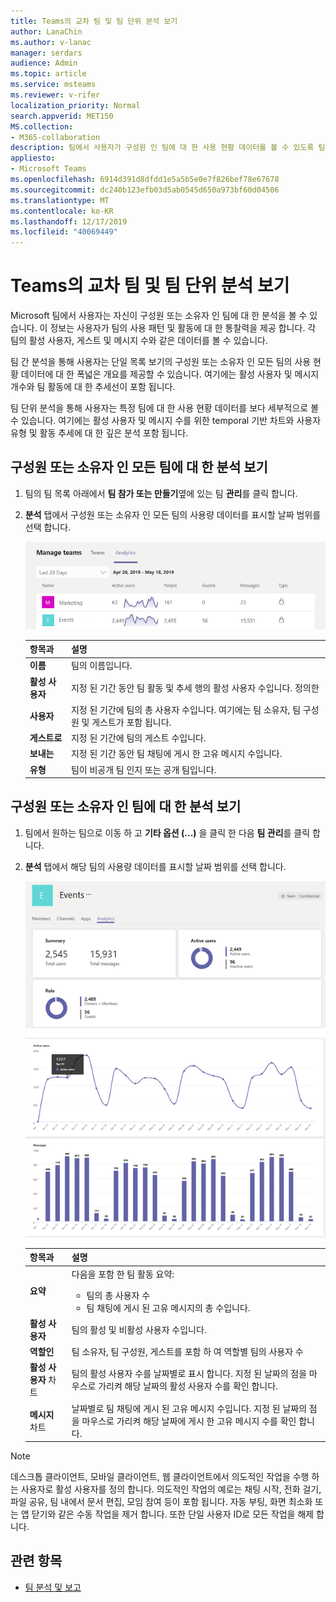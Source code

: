 ```yaml
---
title: Teams의 교차 팀 및 팀 단위 분석 보기
author: LanaChin
ms.author: v-lanac
manager: serdars
audience: Admin
ms.topic: article
ms.service: msteams
ms.reviewer: v-rifer
localization_priority: Normal
search.appverid: MET150
MS.collection:
- M365-collaboration
description: 팀에서 사용자가 구성원 인 팀에 대 한 사용 현황 데이터를 볼 수 있도록 팀에서 교차 분석 및 팀 단위 분석에 대해 알아봅니다.
appliesto:
- Microsoft Teams
ms.openlocfilehash: 6914d391d8dfdd1e5a5b5e0e7f826bef78e67678
ms.sourcegitcommit: dc240b123efb03d5ab0545d650a973bf60d04506
ms.translationtype: MT
ms.contentlocale: ko-KR
ms.lasthandoff: 12/17/2019
ms.locfileid: "40069449"
---
```

# <a name="view-cross-team-and-per-team-analytics-in-teams"></a>Teams의 교차 팀 및 팀 단위 분석 보기

Microsoft 팀에서 사용자는 자신이 구성원 또는 소유자 인 팀에 대 한 분석을 볼 수 있습니다. 이 정보는 사용자가 팀의 사용 패턴 및 활동에 대 한 통찰력을 제공 합니다. 각 팀의 활성 사용자, 게스트 및 메시지 수와 같은 데이터를 볼 수 있습니다.

팀 간 분석을 통해 사용자는 단일 목록 보기의 구성원 또는 소유자 인 모든 팀의 사용 현황 데이터에 대 한 폭넓은 개요를 제공할 수 있습니다. 여기에는 활성 사용자 및 메시지 개수와 팀 활동에 대 한 추세선이 포함 됩니다.  

팀 단위 분석을 통해 사용자는 특정 팀에 대 한 사용 현황 데이터를 보다 세부적으로 볼 수 있습니다. 여기에는 활성 사용자 및 메시지 수를 위한 temporal 기반 차트와 사용자 유형 및 활동 추세에 대 한 깊은 분석 포함 됩니다.

## <a name="view-analytics-for-all-teams-that-youre-a-member-or-owner-of"></a>구성원 또는 소유자 인 모든 팀에 대 한 분석 보기

1. 팀의 팀 목록 아래에서 **팀 참가 또는 만들기**옆에 있는 팀 **관리**를 클릭 합니다.
2. **분석** 탭에서 구성원 또는 소유자 인 모든 팀의 사용량 데이터를 표시할 날짜 범위를 선택 합니다.

    ![cross-team-and-per-team-analytics-cross-team](../media/cross-team-and-per-team-analytics-cross-team.png)

    |항목과 |설명  |
    |--------|-------------|
    |**이름**   |팀의 이름입니다. |
    |**활성 사용자**   |지정 된 기간 동안 팀 활동 및 추세 행의 활성 사용자 수입니다. 정의한 
    |**사용자**   |지정 된 기간에 팀의 총 사용자 수입니다. 여기에는 팀 소유자, 팀 구성원 및 게스트가 포함 됩니다.|
    |**게스트로**   |지정 된 기간에 팀의 게스트 수입니다. |
    |**보내는**   |지정 된 기간 동안 팀 채팅에 게시 한 고유 메시지 수입니다. |
    |**유형**   |팀이 비공개 팀 인지 또는 공개 팀입니다.|

## <a name="view-analytics-for-a-team-that-youre-a-member-or-owner-of"></a>구성원 또는 소유자 인 팀에 대 한 분석 보기

1. 팀에서 원하는 팀으로 이동 하 고 **기타 옵션 (...)** 을 클릭 한 다음 **팀 관리**를 클릭 합니다.  
2. **분석** 탭에서 해당 팀의 사용량 데이터를 표시할 날짜 범위를 선택 합니다.  

    ![cross-team-and-per-team-analytics-per-team](../media/cross-team-and-per-team-analytics-per-team.png)

    |항목과 |설명  |
    |--------|-------------|
    |**요약**   |다음을 포함 한 팀 활동 요약:<ul><li>팀의 총 사용자 수</li> <li> 팀 채팅에 게시 된 고유 메시지의 총 수입니다. </li> </ul> |
    |**활성 사용자**   |팀의 활성 및 비활성 사용자 수입니다.|
    |**역할인**   |팀 소유자, 팀 구성원, 게스트를 포함 하 여 역할별 팀의 사용자 수|
    |**활성 사용자** 차트  |팀의 활성 사용자 수를 날짜별로 표시 합니다. 지정 된 날짜의 점을 마우스로 가리켜 해당 날짜의 활성 사용자 수를 확인 합니다.|
    |**메시지** 차트  |날짜별로 팀 채팅에 게시 된 고유 메시지 수입니다. 지정 된 날짜의 점을 마우스로 가리켜 해당 날짜에 게시 한 고유 메시지 수를 확인 합니다.|
    
> [!NOTE]
> 데스크톱 클라이언트, 모바일 클라이언트, 웹 클라이언트에서 의도적인 작업을 수행 하는 사용자로 활성 사용자를 정의 합니다. 의도적인 작업의 예로는 채팅 시작, 전화 걸기, 파일 공유, 팀 내에서 문서 편집, 모임 참여 등이 포함 됩니다. 자동 부팅, 화면 최소화 또는 앱 닫기와 같은 수동 작업을 제거 합니다. 또한 단일 사용자 ID로 모든 작업을 해제 합니다.

## <a name="related-topics"></a>관련 항목

- [팀 분석 및 보고](teams-reporting-reference.md)
